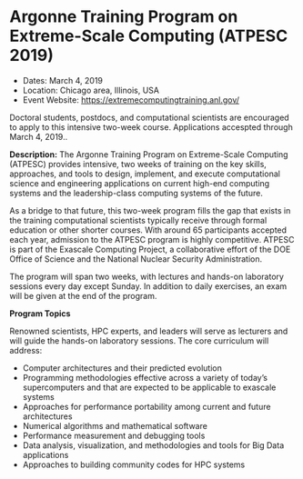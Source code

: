 # Argonne Training Program on Extreme-Scale Computing (ATPESC 2019)

- Dates: March 4, 2019
- Location: Chicago area, Illinois, USA
- Event Website: https://extremecomputingtraining.anl.gov/

Doctoral students, postdocs, and computational scientists are encouraged to apply to this intensive two-week course.
Applications accespted through March 4, 2019..

**Description:** The Argonne Training Program on Extreme-Scale Computing (ATPESC) provides intensive, two weeks of training on the key skills, approaches, and tools to design, implement, and execute computational science and engineering applications on current high-end computing systems and the leadership-class computing systems of the future.

As a bridge to that future, this two-week program fills the gap that exists in the training computational scientists typically receive through formal education or other shorter courses. With around 65 participants accepted each year, admission to the ATPESC program is highly competitive. ATPESC is part of the Exascale Computing Project, a collaborative effort of the DOE Office of Science and the National Nuclear Security Administration.

The program will span two weeks, with lectures and hands-on laboratory sessions every day except Sunday. In addition to daily exercises, an exam will be given at the end of the program.

**Program Topics**

Renowned scientists, HPC experts, and leaders will serve as lecturers and will guide the hands-on laboratory sessions. The core curriculum will address:

* Computer architectures and their predicted evolution
* Programming methodologies effective across a variety of today’s supercomputers and that are expected to be applicable to exascale systems
* Approaches for performance portability among current and future architectures
* Numerical algorithms and mathematical software
* Performance measurement and debugging tools
* Data analysis, visualization, and methodologies and tools for Big Data applications
* Approaches to building community codes for HPC systems

<!---
Publish: preview
Categories: skills, performance 
Topics: training, High-performance computing (HPC), Performance At Leadership Computing Facilities (LCFs)
Tags: fellowship
Level: 2
Prerequisites: none
Aggregate: none
--->
